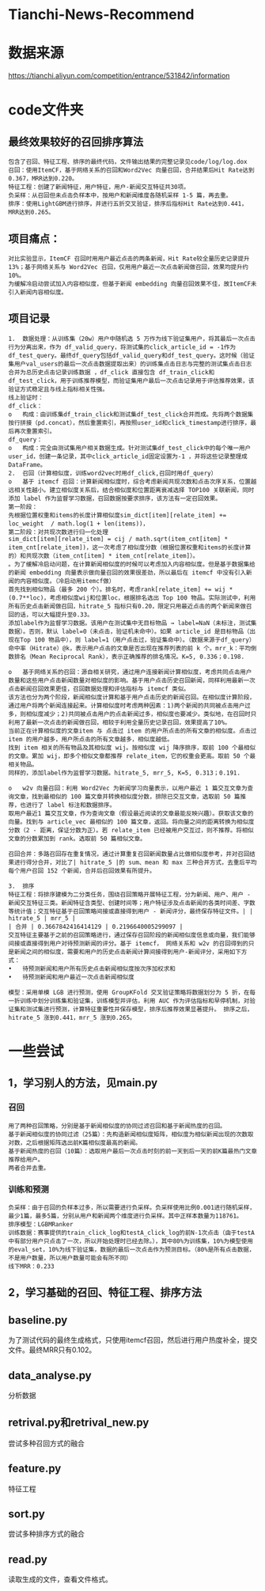 # Tianchi-News-Recommend

# 数据来源
https://tianchi.aliyun.com/competition/entrance/531842/information

# code文件夹
## 最终效果较好的召回排序算法
    包含了召回、特征工程、排序的最终代码，文件输出结果的完整记录见code/log/log.dox
    召回：使用ItemCF，基于网络关系的召回和Word2Vec 向量召回，合并结果后Hit Rate达到0.367，MRR达到0.220。
    特征工程：创建了新闻特征，用户特征，用户-新闻交互特征共30项。
    负采样：从召回但未点击负样本中，按用户和新闻维度各随机采样 1-5 篇，再去重。
    排序：使用LightGBM进行排序，并进行五折交叉验证，排序后指标Hit Rate达到0.441，MRR达到0.265。
## 项目痛点：
    对比实验显示，ItemCF 召回时用用户最近点击的两条新闻，Hit Rate较全量历史记录提升13%；基于网络关系与 Word2Vec 召回，仅用用户最近一次点击新闻做召回，效果均提升约10%。
    为缓解冷启动尝试加入内容相似度，但基于新闻 embedding 向量召回效果不佳，故ItemCF未引入新闻内容相似度。  
## 项目记录
    1.	数据处理：从训练集（20w）用户中随机选 5 万作为线下验证集用户，将其最后一次点击行为分离出来，作为 df_valid_query，将测试集的click_article_id = -1作为df_test_query。最终df_query包括df_valid_query和df_test_query。这时候（验证集用户val_users的最后一次点击数据提取出来）的训练集点击日志与完整的测试集点击日志合并为总历史点击记录训练数据 ，df_click 直接包含 df_train_click和df_test_click，用于训练推荐模型，而验证集用户最后一次点击记录用于评估推荐效果，该验证方式稳定且与线上指标相关性强。 
    线上验证时：
    df_click：
    o	构成：由训练集df_train_click和测试集df_test_click合并而成。先将两个数据集按行拼接（pd.concat），然后重置索引，再按照user_id和click_timestamp进行排序，最后再次重置索引。
    df_query：
    o	构成：完全由测试集用户相关数据生成。针对测试集df_test_click中的每个唯一用户user_id，创建一条记录，其中click_article_id固定设置为-1 ，并将这些记录整理成DataFrame。
    2.	召回（计算相似度，训练word2vec时用df_click,召回时用df_query）
    o	基于 itemcf 召回：计算新闻相似度时，综合考虑新闻共现次数和点击次序关系，位置越远相关性越小。建立相似度关系后，结合相似度和位置距离衰减选择 TOP100 关联新闻，同时添加 label 作为监督学习数据，召回数据按要求排序，该方法有一定召回效果。
    第一阶段：
    先根据位置权重和items的长度计算相似度sim_dict[item][relate_item] += loc_weight  / math.log(1 + len(items))，
    第二阶段：对共现次数进行归一化处理
    sim_dict[item][relate_item] = cij / math.sqrt(item_cnt[item] * item_cnt[relate_item])，这一次考虑了相似度分数（根据位置权重和items的长度计算的）和共现次数（item_cnt[item] * item_cnt[relate_item]）。
    。为了缓解冷启动问题，在计算新闻相似度的时候可以考虑加入内容相似度。但是基于数据集给的新闻 embedding 向量表示做向量召回的效果很差劲，所以最后在 itemcf 中没有引入新闻的内容相似度。（冷启动用itemcf做）
    首先找到相似物品（最多 200 个）。排名时，考虑rank[relate_item] += wij * (0.7**loc)，考虑相似度wij和位置loc，根据排名选出 Top 100 物品。实际测试中，利用所有历史点击新闻做召回，hitrate_5 指标只有0.20，限定只用最近点击的两个新闻来做召回的话，可以大幅提升至0.33。 
    添加label作为监督学习数据。该用户在测试集中无目标物品 → label=NaN（未标注，测试集数据）。否则，默认 label=0（未点击，验证机未命中）。如果 article_id 是目标物品（出现在Top 100 物品中），则 label=1（用户点击过，验证集命中）。（数据来源于df_query）
    命中率（Hitrate）@k，表示用户点击的文章是否出现在推荐列表的前 k 个。mrr_k：平均倒数排名（Mean Reciprocal Rank），表示正确推荐的排名情况。K=5, 0.336；0.198.
    
    o	基于网络关系的召回：源自相关研究，通过用户连接新闻计算相似度，考虑共同点击用户数量和这些用户点击新闻数量对相似度的影响。基于用户点击历史召回新闻，同样利用最新一次点击新闻召回效果更佳，召回数据处理和评估指标与 itemcf 类似。
    该方法也分为两个阶段，新闻相似度计算和基于用户点击历史的新闻召回。在相似度计算阶段，通过用户将两个新闻连接起来。计算相似度时考虑两种因素：1)两个新闻的共同被点击用户过多，则相似度减少；2)共同被点击用户的点击新闻过多，相似度也要减少。类似地，在召回时只利用了最新一次点击的新闻做召回，相较于利用全量历史记录召回，效果提高了10%。
    当前正在计算相似度的文章item 与 点击过 item 的用户所点击的所有文章的相似度。点击过 item 的用户越多，用户所点击的所有文章越多，相似度越低。
    找到 item 相关的所有物品及其相似度 wij。按相似度 wij 降序排序，取前 100 个最相似的文章。累加 wij，即多个相似文章都推荐 relate_item，它的权重会更高。取前 50 个最相关物品。
    同样的，添加label作为监督学习数据。hitrate_5, mrr_5, K=5, 0.313；0.191.
    
    o	w2v 向量召回：利用 Word2Vec 为新闻学习向量表示，以用户最近 1 篇交互文章为查询文章，找到最相似的 100 篇文章并转换相似度分数，排除已交互文章，选取前 50 篇推荐，也进行了 label 标注和数据排序。
    取用户最近1 篇交互文章，作为查询文章（假设最近阅读的文章最能反映兴趣）。获取该文章的向量。找到与 article_vec 最相似的 100 篇文章，返回。将向量之间的距离转换为相似度分数（2 - 距离，保证分数为正）。若 relate_item 已经被用户交互过，则不推荐。将相似文章的分数累加到 rank。选取前 50 篇相似文章。
    
    召回合并：多路召回存在重复情况，通过计算重复召回新闻数量占比做相似度参考，并对召回结果进行得分合并，对比了| hitrate_5 |的 sum、mean 和 max 三种合并方式，去重后平均每个用户召回 152 个新闻，合并后召回效果有所提升。
    
    3.	排序
    特征工程：将排序建模为二分类任务，围绕召回策略开展特征工程，分为新闻、用户、用户 - 新闻交互特征三类。新闻特征含类型、创建时间等；用户特征涉及点击新闻的各类时间差、字数等统计值；交互特征基于召回策略间接或直接得到用户 - 新闻评分，最终保存特征文件。| | hitrate_5 | mrr_5 |
    | 合并 | 0.3667842416414129 | 0.2196640005299097 |
    交互特征主要基于之前的召回策略进行，通过保存召回阶段的新闻相似度信息或向量，我们能够间接或直接得到用户对待预测新闻的评分。基于 itemcf， 网络关系和 w2v 的召回得到的只是新闻之间的相似度，需要和用户的历史点击新闻计算间接得到用户-新闻评分，采用如下方式：
    •	待预测新闻和用户所有历史点击新闻相似度按次序加权求和
    •	待预测新闻和用户最近一次点击新闻相似度
    
    模型：采用单模 LGB 进行预测，使用 GroupKFold 交叉验证策略将数据划分为 5 折，在每一折训练中划分训练集和验证集，训练模型并评估，利用 AUC 作为评估指标和早停机制，对验证集和测试集进行预测，计算特征重要性并保存模型，排序后推荐效果显著提升。 排序之后，hitrate_5 涨到0.441，mrr_5 涨到0.265。


# 一些尝试
## 1，学习别人的方法，见main.py
### 召回
    用了两种召回策略，分别是基于新闻相似度的协同过滤召回和基于新闻热度的召回。
    基于新闻相似度的协同过滤（25篇）：先构造新闻相似度矩阵，相似度为相似新闻出现的次数取对数，之后根据矩阵选出前K篇相似度最高的新闻。
    基于新闻热度的召回（10篇）：选取用户最后一次点击时刻的前一天到后一天的前K篇最热门文章推荐给用户。
    两者合并去重。
    
### 训练和预测
    负采样：由于召回的负样本过多，所以需要进行负采样。负采样使用比例0.001进行随机采样，最少1篇，最多5篇，分别从用户和新闻两个维度进行负采样。其中正样本数量为118761。
    排序模型：LGBMRanker
    训练数据：赛事提供的train_click_log和testA_click_log的前N-1次点击（由于testA中有部分用户只点击了一次，所以开始处理时已经去除。），其中80%为训练集，10%为模型使用的eval_set，10%为线下验证集，数据的最后一次点击作为预测目标。（80%是所有点击数据，不是用户数量，所以用户数量可能会有所不同）
    线下MRR：0.233

## 2，学习基础的召回、特征工程、排序方法
## baseline.py  
为了测试代码的最终生成格式，只使用itemcf召回，然后进行用户热度补全，提交文件。最终MRR只有0.102。

## data_analyse.py
分析数据

## retrival.py和retrival_new.py
尝试多种召回方式的融合

## feature.py
特征工程

## sort.py
尝试多种排序方式的融合

## read.py
读取生成的文件，查看文件格式。
